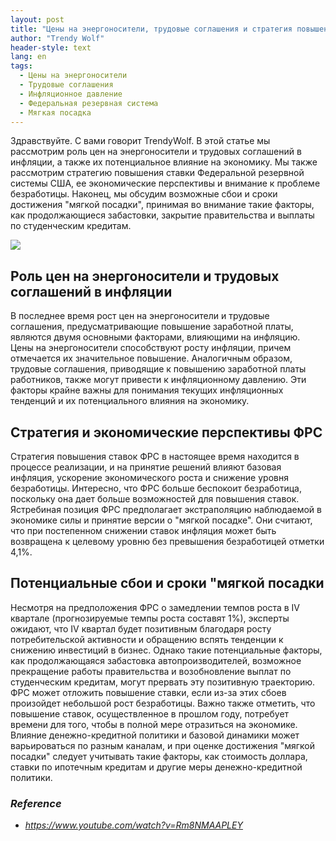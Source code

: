 ```yaml
---
layout: post
title: "Цены на энергоносители, трудовые соглашения и стратегия повышения ставки ФРС, влияние на инфляцию и достижение "мягкой посадки"
author: "Trendy Wolf"
header-style: text
lang: en
tags:
  - Цены на энергоносители
  - Трудовые соглашения
  - Инфляционное давление
  - Федеральная резервная система
  - Мягкая посадка
---
```


Здравствуйте. С вами говорит TrendyWolf. В этой статье мы рассмотрим роль цен на энергоносители и трудовых соглашений в инфляции, а также их потенциальное влияние на экономику. Мы также рассмотрим стратегию повышения ставки Федеральной резервной системы США, ее экономические перспективы и внимание к проблеме безработицы. Наконец, мы обсудим возможные сбои и сроки достижения "мягкой посадки", принимая во внимание такие факторы, как продолжающиеся забастовки, закрытие правительства и выплаты по студенческим кредитам.

<img
    src="https://i.ytimg.com/vi/Rm8NMAAPLEY/hqdefault.jpg"
/>


## Роль цен на энергоносители и трудовых соглашений в инфляции
В последнее время рост цен на энергоносители и трудовые соглашения, предусматривающие повышение заработной платы, являются двумя основными факторами, влияющими на инфляцию. Цены на энергоносители способствуют росту инфляции, причем отмечается их значительное повышение. Аналогичным образом, трудовые соглашения, приводящие к повышению заработной платы работников, также могут привести к инфляционному давлению. Эти факторы крайне важны для понимания текущих инфляционных тенденций и их потенциального влияния на экономику.

## Стратегия и экономические перспективы ФРС
Стратегия повышения ставок ФРС в настоящее время находится в процессе реализации, и на принятие решений влияют базовая инфляция, ускорение экономического роста и снижение уровня безработицы. Интересно, что ФРС больше беспокоит безработица, поскольку она дает больше возможностей для повышения ставок. Ястребиная позиция ФРС предполагает экстраполяцию наблюдаемой в экономике силы и принятие версии о "мягкой посадке". Они считают, что при постепенном снижении ставок инфляция может быть возвращена к целевому уровню без превышения безработицей отметки 4,1%.

## Потенциальные сбои и сроки "мягкой посадки
Несмотря на предположения ФРС о замедлении темпов роста в IV квартале (прогнозируемые темпы роста составят 1%), эксперты ожидают, что IV квартал будет позитивным благодаря росту потребительской активности и обращению вспять тенденции к снижению инвестиций в бизнес. Однако такие потенциальные факторы, как продолжающаяся забастовка автопроизводителей, возможное прекращение работы правительства и возобновление выплат по студенческим кредитам, могут прервать эту позитивную траекторию. ФРС может отложить повышение ставки, если из-за этих сбоев произойдет небольшой рост безработицы. Важно также отметить, что повышение ставок, осуществленное в прошлом году, потребует времени для того, чтобы в полной мере отразиться на экономике. Влияние денежно-кредитной политики и базовой динамики может варьироваться по разным каналам, и при оценке достижения "мягкой посадки" следует учитывать такие факторы, как стоимость доллара, ставки по ипотечным кредитам и другие меры денежно-кредитной политики.


### _Reference_
- _https://www.youtube.com/watch?v=Rm8NMAAPLEY_


